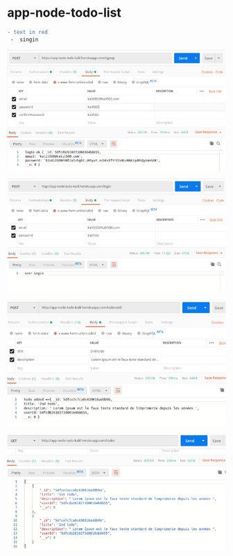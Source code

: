 # app-node-todo-list

```diff
- text in red
 -  singin
```

![alt text](https://github.com/kadrawi-kalil/app-node-todo-list/blob/master/images/singin.png)


![alt text](https://github.com/kadrawi-kalil/app-node-todo-list/blob/master/images/login.png)


![alt text](https://github.com/kadrawi-kalil/app-node-todo-list/blob/master/images/addTodo.png)


![alt text](https://github.com/kadrawi-kalil/app-node-todo-list/blob/master/images/get%20all%20todo%20list.png)
